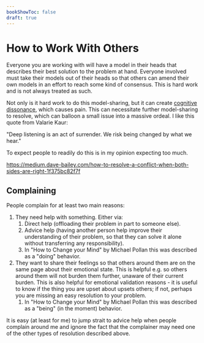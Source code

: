 ```yaml
---
bookShowToc: false
draft: true
---
```


# How to Work With Others

Everyone you are working with will have a model in their heads that describes
their best solution to the problem at hand.  Everyone involved must take their
models out of their heads so that others can amend their own models in an
effort to reach some kind of consensus.  This is hard work and is not always
treated as such.

Not only is it hard work to do this model-sharing, but it can create [cognitive
dissonance](https://en.wikipedia.org/wiki/Cognitive_dissonance), which causes
pain.  This can necessitate further model-sharing to resolve, which can balloon
a small issue into a massive ordeal.  I like this quote from Valarie Kaur:

   "Deep listening is an act of surrender. We risk being changed by what we hear."

To expect people to readily do this is in my opinion expecting too much.

https://medium.dave-bailey.com/how-to-resolve-a-conflict-when-both-sides-are-right-1f375bc82f7f


## Complaining

People complain for at least two main reasons:

1. They need help with something.  Either via:
    1. Direct help (offloading their problem in part to someone else).
    1. Advice help (having another person help improve their understanding of
       their problem, so that they can solve it alone without transferring any
       responsibility).
    1. In "How to Change your Mind" by Michael Pollan this was described as a
       "doing" behavior.
1. They want to share their feelings so that others around them are on the same
   page about their emotional state.  This is helpful e.g. so others around
   them will not burden them further, unaware of their current burden.  This is
   also helpful for emotional validation reasons - it is useful to know if the
   thing you are upset about upsets others; if not, perhaps you are missing an
   easy resolution to your problem.
    1. In "How to Change your Mind" by Michael Pollan this was described as a
       "being" (in the moment) behavior.

It is easy (at least for me) to jump strait to advice help when people complain
around me and ignore the fact that the complainer may need one of the other
types of resolution described above.
